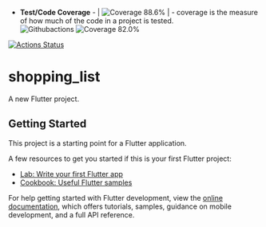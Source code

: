 + **Test/Code Coverage** -  | ![Coverage 88.6%](https://img.shields.io/endpoint?url=https://raw.githubusercontent.com/cicirello/jacoco-badge-generator/main/tests/80.json) | - coverage is the measure of how much of the code in a project is tested.  
![Githubactions](https://api.travis-ci.org/pixl8/sticker.svg?branch=stable)
![Coverage 82.0%](https://img.shields.io/endpoint?url=https://raw.githubusercontent.com/cicirello/jacoco-badge-generator/main/tests/82.json)

[![Actions Status](https://github.com/IbrahimAkoonjee/Shopping-List/workflows/CI/badge.svg)](https://github.com/IbrahimAkoonjee/Shopping-List/actions)

# shopping_list

A new Flutter project.

## Getting Started

This project is a starting point for a Flutter application.

A few resources to get you started if this is your first Flutter project:

- [Lab: Write your first Flutter app](https://docs.flutter.dev/get-started/codelab)
- [Cookbook: Useful Flutter samples](https://docs.flutter.dev/cookbook)

For help getting started with Flutter development, view the
[online documentation](https://docs.flutter.dev/), which offers tutorials,
samples, guidance on mobile development, and a full API reference.
